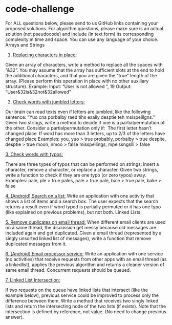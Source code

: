 # code-challenge

For ALL questions below, please send to us GitHub links containing your
proposed solutions.
For algorithm questions, please make sure is an actual solution (not
pseudo­code) and include (in text form) its corresponding complexity in time
and space. You can use any language of your choice.
Arrays and Strings

1. [Replacing characters in place:](https://github.com/derschatz/code-challenge/blob/master/algorithms/Algo1.java)


Given an array of characters, write a method to replace all the spaces with “&32”.
You may assume that the array has sufficient slots at the end to hold the additional
characters, and that you are given the “true” length of the array. (Please perform this
operation in place with no other auxiliary structure).
Example:
Input: “User is not allowed “, 19
Output: “User&32is&32not&32allowed”

2. [Check words with jumbled letters:](https://github.com/derschatz/code-challenge/blob/master/algorithms/Algo1.java)


Our brain can read texts even if letters are jumbled, like the following sentence: “Yuo
cna porbalby raed tihs esaliy desptie teh msispeillgns.” Given two strings, write a
method to decide if one is a partial­permutation of the other. Consider a
partial­permutation only if:
­ The first letter hasn’t changed place
­ If word has more than 3 letters, up to 2/3 of the letters have changed place
Examples:
you, yuo ­> true
probably, porbalby ­> true
despite, desptie ­> true
moon, nmoo ­> false
misspellings, mpeissngslli ­> false

[3. Check words with typos:](https://github.com/derschatz/code-challenge/blob/master/algorithms/Algo3.java)


There are three types of typos that can be performed on strings: insert a character,
remove a character, or replace a character. Given two strings, write a function to
check if they are one typo (or zero typos) away.
Examples:
pale, ple ­> true
pales, pale ­> true
pale, bale ­> true
pale, bake ­> false


[4. [Android] Search on a list:](https://github.com/derschatz/code-challenge/tree/master/application/searchapp)
Write an application with one activity that shows a list of items and a search box. The
user expects that the search returns a result even if word typed is partially permuted
or it has one typo (like explained on previous problems), but not both.
Linked Lists

[5. Remove duplicates on email thread:](https://github.com/derschatz/code-challenge/blob/master/algorithms/Algo5.java)
When different email clients are used on a same thread, the discussion get messy
because old messages are included again and get duplicated. Given a email thread
(represented by a singly unsorted linked list of messages), write a function that
remove duplicated messages from it.

[6. [Android] Email processor service:](https://github.com/derschatz/code-challenge/tree/master/application/EmailProcessorService)
Write an application with one service (no activities) that receive requests from other
apps with an email thread (as a linked­list), applies the previous algorithm and
returns a cleaner version of same email thread. Concurrent requests should be
queued.

[7. Linked List Intersection:](https://github.com/derschatz/code-challenge/blob/master/algorithms/Algo7.java)

If two requests on the queue have linked lists that intersect (like the example below),
previous service could be improved to process only the difference between them.
Write a method that receives two singly linked lists and return the intersecting node
of the two lists (if exists). Note that the intersection is defined by reference, not value.
(No need to change previous answer).
